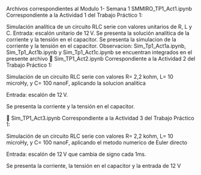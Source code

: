 Archivos correspondientes al Modulo 1- Semana 1
SMMIRO_TP1_Act1.ipynb
Correspondiente a la Actividad 1 del Trabajo Práctico 1:

Simulación analítica de un circuito RLC serie con valores unitarios de R, L y C.
Entrada: escalón unitario de 12 V.
Se presenta la solución analítica de la corriente y la tensión en el capacitor.
Se presenta la simulacion de la corriente y la tensión en el capacitor. Observacion: Sim_Tp1_Act1a.ipynb, Sim_Tp1_Act1b.ipynb y Sim_Tp1_Act1c.ipynb se encuentran integrados en el presente archivo
📘 Sim_TP1_Act2.ipynb
Correspondiente a la Actividad 2 del Trabajo Práctico 1:

Simulación de un circuito RLC serie con valores R= 2,2 kohm, L= 10 microHy, y C= 100 nanoF, aplicando la solucion analitica

Entrada: escalón de 12 V.

Se presenta la corriente y la tensión en el capacitor.

📘 Sim_TP1_Act3.ipynb
Correspondiente a la Actividad 3 del Trabajo Práctico 1:

Simulación de un circuito RLC serie con valores R= 2,2 kohm, L= 10 microHy, y C= 100 nanoF, aplicando el metodo numerico de Euler directo

Entrada: escalón de 12 V que cambia de signo cada 1ms.

Se presenta la corriente, la tensión en el capacitor y la entrada de 12 V
